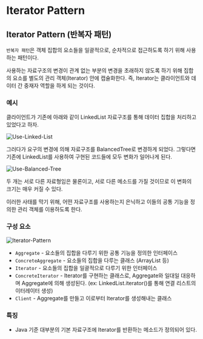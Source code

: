 # Iterator Pattern

## Iterator Pattern (반복자 패턴)

`반복자 패턴`은 객체 집합의 요소들을 일괄적으로, 순차적으로 접근하도록 하기 위해 사용하는 패턴이다.

사용하는 자료구조의 변경이 관계 없는 부분의 변경을 초래하지 않도록 하기 위해 집합의 요소를 별도의 관리 객체(Iterator) 안에 캡슐화한다. 즉, Iterator는 클라이언트와 데이터 간 중재자 역할을 하게 되는 것이다.

### 예시

클라이언트가 기존에 아래와 같이 LinkedList 자료구조를 통해 데이터 집합을 처리하고 있었다고 하자.

![Use-Linked-List](imgs/iterator-pattern-\(0\).png)

그러다가 요구의 변경에 의해 자료구조를 BalancedTree로 변경하게 되었다. 그렇다면 기존에 LinkedList를 사용하여 구현된 코드들에 모두 변화가 일어나게 된다.

![Use-Balanced-Tree](imgs/iterator-pattern-\(1\).png)

두 개는 서로 다른 자료형임은 물론이고, 서로 다른 메소드를 가질 것이므로 이 변화의 크기는 매우 커질 수 있다.

이러한 사태를 막기 위해, 어떤 자료구조를 사용하는지 은닉하고 이들의 공통 기능을 정의한 관리 객체를 이용하도록 한다.

### 구성 요소

![Iterator-Pattern](imgs/iterator-pattern-\(2\).png)

* `Aggregate` - 요소들의 집합을 다루기 위한 공통 기능을 정의한 인터페이스
* `ConcreteAggregate` - 요소들의 집합을 다루는 클래스 (ArrayList 등)
* `Iterator` - 요소들의 집합을 일괄적으로 다루기 위한 인터페이스
* `ConcreteIterator` - Iterator를 구현하는 클래스로, Aggregate와 일대일 대응하며 Aggregate에 의해 생성된다. (ex: LinkedList.iterator()를 통해 연결 리스트의 이터레이터 생성)
* `Client` - Aggregate를 만들고 이로부터 Iterator를 생성해내는 클래스

### 특징

* Java 기준 대부분의 기본 자료구조에 Iterator를 반환하는 메소드가 정의되어 있다.
